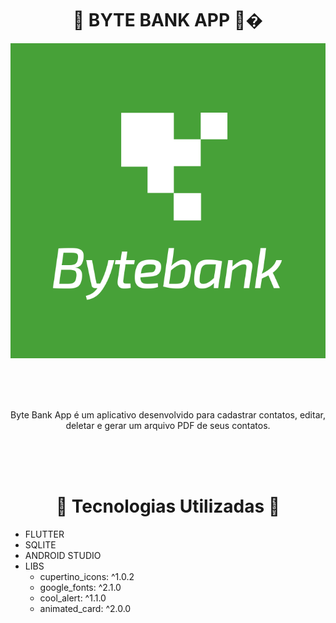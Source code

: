 <h1 align="center">🏦 BYTE BANK APP 🏦�</h1>

<p align="center">
  <img src="assets/images/bytebank_logo.png" />
</p>
 <br>
  <br>
   <br>
<p align="center"> 
  Byte Bank App é um aplicativo desenvolvido para cadastrar contatos, editar, deletar e gerar um arquivo PDF de seus contatos.
 </p>
 <br>
  <br>
   <br>

<h1 align="center" > 🧪 Tecnologias Utilizadas 🧪</h1>

* FLUTTER
* SQLITE
* ANDROID STUDIO
* LIBS 
  * cupertino_icons: ^1.0.2
  * google_fonts: ^2.1.0
  * cool_alert: ^1.1.0
  * animated_card: ^2.0.0
